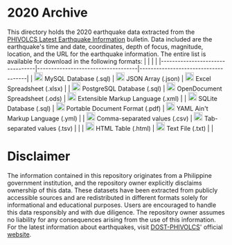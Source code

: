 # 2020 Archive
This  directory holds the 2020 earthquake data extracted from the [PHIVOLCS Latest Earthquake Information](https://earthquakes.phivolcs.dost.gov.ph/) bulletin. Data included are the earthquake's time and date, coordinates, depth of focus, magnitude,  location, and the URL for the earthquake information. The entire list is available for download in the following formats:
|                                 |                                    |                                     |
|---------------------------------|------------------------------------|-------------------------------------|
| <img src="https://static-00.iconduck.com/assets.00/database-mysql-icon-462x512-6itsq0zm.png" width="auto" height="20px" alt="MySQL"> MySQL Database (.sql)           | <img src="https://upload.wikimedia.org/wikipedia/commons/thumb/c/c9/JSON_vector_logo.svg/800px-JSON_vector_logo.svg.png" width="auto" height="20px" alt="JSON"> JSON Array (.json)                 | <img src="https://upload.wikimedia.org/wikipedia/commons/thumb/3/34/Microsoft_Office_Excel_%282019%E2%80%93present%29.svg/800px-Microsoft_Office_Excel_%282019%E2%80%93present%29.svg.png" width="auto" height="20px" alt="XLSX"> Excel Spreadsheet (.xlsx)           |
| <img src="https://cdn-icons-png.flaticon.com/512/5968/5968342.png" width="auto" height="20px" alt="PostgreSQL"> PostgreSQL Database (.sql)      | <img src="https://cdn-icons-png.flaticon.com/512/5105/5105727.png" width="auto" height="20px" alt="ODS"> OpenDocument Spreadsheet (.ods)    | <img src="https://upload.wikimedia.org/wikipedia/commons/thumb/2/2d/Extensible_Markup_Language_%28XML%29_logo.svg/1920px-Extensible_Markup_Language_%28XML%29_logo.svg.png" width="auto" height="20px" alt="XML"> Extensible Markup Language (.xml)   |
| <img src="https://upload.wikimedia.org/wikipedia/commons/thumb/9/97/Sqlite-square-icon.svg/1200px-Sqlite-square-icon.svg.png" width="auto" height="20px" alt="SQLite"> SQLite Database (.sql)          | <img src="https://upload.wikimedia.org/wikipedia/commons/thumb/8/87/PDF_file_icon.svg/1667px-PDF_file_icon.svg.png" width="auto" height="20px" alt="PDF"> Portable Document Format (.pdf)    | <img src="https://upload.wikimedia.org/wikipedia/commons/5/5a/Official_YAML_Logo.svg" width="auto" height="20px" alt="YML"> YAML Ain't Markup Language (.yml)   |
| <img src="https://upload.wikimedia.org/wikipedia/commons/c/c6/.csv_icon.svg" width="auto" height="20px" alt="CSV"> Comma-separated values (.csv)   | <img src="https://upload.wikimedia.org/wikipedia/commons/thumb/c/c5/TsvDelimited001.svg/800px-TsvDelimited001.svg.png" width="auto" height="20px" alt="TSV"> Tab-separated values (.tsv)        |                                     |
| <img src="https://cdn-icons-png.flaticon.com/512/732/732212.png" width="auto" height="20px" alt="HTML"> HTML Table (.html)              | <img src="https://upload.wikimedia.org/wikipedia/commons/thumb/2/23/Text-txt.svg/800px-Text-txt.svg.png" width="auto" height="20px" alt="TXT"> Text File (.txt)                   |                                     |
#
# Disclaimer
The information contained in this repository originates from a Philippine government institution, and the repository owner explicitly disclaims ownership of this data. These datasets have been extracted from publicly accessible sources and are redistributed in different formats solely for informational and educational purposes. Users are encouraged to handle this data responsibly and with due diligence. The repository owner assumes no liability for any consequences arising from the use of this information. For the latest information about earthquakes, visit [DOST-PHIVOLCS](https://en.wikipedia.org/wiki/Philippine_Institute_of_Volcanology_and_Seismology)' official [website](https://phivolcs.dost.gov.ph/).
